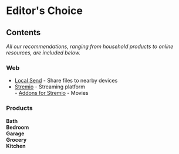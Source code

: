 # Editor's Choice

## Contents

*All our recommendations, ranging from household products to online resources, are included below.*

### Web
- [Local Send](https://localsend.org/) - Share files to nearby devices
- [Stremio](https://www.stremio.com/) - Streaming platform  
        - [Addons for Stremio](https://stremio-addons.com/)
              - Movies

### Products

**Bath**  
**Bedroom**  
**Garage**  
**Grocery**  
**Kitchen**  

